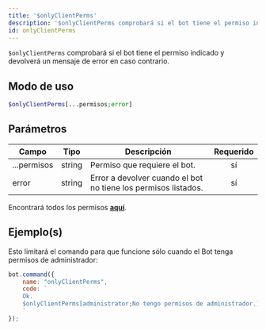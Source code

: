 ```yaml
---
title: '$onlyClientPerms'
description: '$onlyClientPerms comprobará si el bot tiene el permiso indicado y devolverá un mensaje de error en caso contrario.'
id: onlyClientPerms
---
```


`$onlyClientPerms` comprobará si el bot tiene el permiso indicado y devolverá un mensaje de error en caso contrario.

## Modo de uso

```php
$onlyClientPerms[...permisos;error]
```

## Parámetros

| Campo       | Tipo   | Descripción                                                    | Requerido |
| ----------- | ------ | -------------------------------------------------------------- |:---------:|
| ...permisos | string | Permiso que requiere el bot.                                   |    sí     |
| error       | string | Error a devolver cuando el bot no tiene los permisos listados. |    sí     |

Encontrará todos los permisos __[aquí](../../guides/Client/2permissionsintents.md)__.

## Ejemplo(s)

Esto limitará el comando para que funcione sólo cuando el Bot tenga permisos de administrador:

```javascript
bot.command({
    name: "onlyClientPerms",
    code: `
    Ok.
    $onlyClientPerms[administrator;No tengo permisos de administrador.]
    `
});
```
